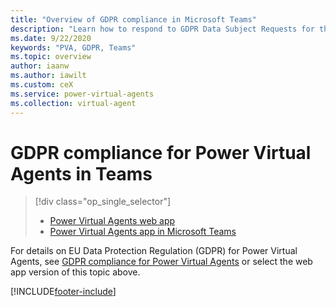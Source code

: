```yaml
---
title: "Overview of GDPR compliance in Microsoft Teams"
description: "Learn how to respond to GDPR Data Subject Requests for the Power Virtual Agents app in Microsoft Teams."
ms.date: 9/22/2020
keywords: "PVA, GDPR, Teams"
ms.topic: overview
author: iaanw
ms.author: iawilt
ms.custom: ceX
ms.service: power-virtual-agents
ms.collection: virtual-agent
---
```


# GDPR compliance for Power Virtual Agents in Teams

> [!div class="op_single_selector"]
>
> - [Power Virtual Agents web app](../gdpr-summary.md)
> - [Power Virtual Agents app in Microsoft Teams](gdpr-summary-teams.md)

For details on EU Data Protection Regulation (GDPR) for Power Virtual Agents, see [GDPR compliance for Power Virtual Agents](../gdpr-summary.md) or select the web app version of this topic above.

[!INCLUDE[footer-include](../includes/footer-banner.md)]
